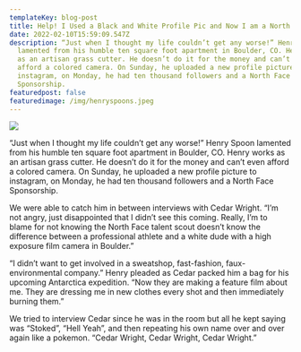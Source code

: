 ```yaml
---
templateKey: blog-post
title: Help! I Used a Black and White Profile Pic and Now I am a North Face Athlete!
date: 2022-02-10T15:59:09.547Z
description: “Just when I thought my life couldn’t get any worse!” Henry Spoon
  lamented from his humble ten square foot apartment in Boulder, CO. Henry works
  as an artisan grass cutter. He doesn’t do it for the money and can’t even
  afford a colored camera. On Sunday, he uploaded a new profile picture to
  instagram, on Monday, he had ten thousand followers and a North Face
  Sponsorship.
featuredpost: false
featuredimage: /img/henryspoons.jpeg
---
```

![](/img/henryspoons.jpeg)

“Just when I thought my life couldn’t get any worse!” Henry Spoon lamented from his humble ten square foot apartment in Boulder, CO. Henry works as an artisan grass cutter. He doesn’t do it for the money and can’t even afford a colored camera. On Sunday, he uploaded a new profile picture to instagram, on Monday, he had ten thousand followers and a North Face Sponsorship.



We were able to catch him in between interviews with Cedar Wright. “I’m not angry, just disappointed that I didn’t see this coming. Really, I’m to blame for not knowing the North Face talent scout doesn’t know the difference between a professional athlete and a white dude with a high exposure film camera in Boulder.”



“I didn’t want to get involved in a sweatshop, fast-fashion, faux-environmental company.” Henry pleaded as Cedar packed him a bag for his upcoming Antarctica expedition. “Now they are making a feature film about me. They are dressing me in new clothes every shot and then immediately burning them.”



We tried to interview Cedar since he was in the room but all he kept saying was “Stoked”, “Hell Yeah”, and then repeating his own name over and over again like a pokemon. “Cedar Wright, Cedar Wright, Cedar Wright.”